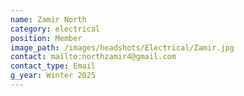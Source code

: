 ```yaml
---
name: Zamir North
category: electrical
position: Member
image_path: /images/headshots/Electrical/Zamir.jpg
contact: mailto:northzamir4@gmail.com
contact_type: Email
g_year: Winter 2025
---
```

